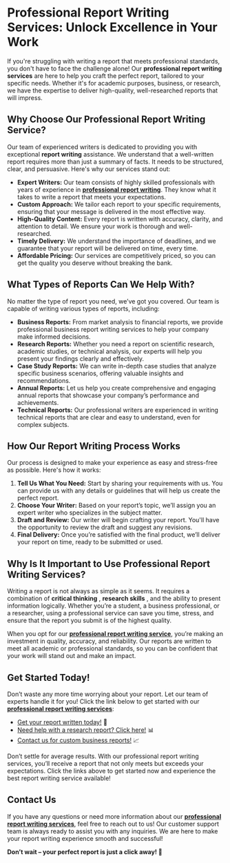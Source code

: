 # Professional Report Writing Services: Unlock Excellence in Your Work

If you're struggling with writing a report that meets professional standards, you don't have to face the challenge alone! Our **professional report writing services** are here to help you craft the perfect report, tailored to your specific needs. Whether it's for academic purposes, business, or research, we have the expertise to deliver high-quality, well-researched reports that will impress.

## Why Choose Our Professional Report Writing Service?

Our team of experienced writers is dedicated to providing you with exceptional **report writing** assistance. We understand that a well-written report requires more than just a summary of facts. It needs to be structured, clear, and persuasive. Here's why our services stand out:

- **Expert Writers:** Our team consists of highly skilled professionals with years of experience in [**professional report writing**](https://tinyurl.com/topessay?keyword=professional+report+writing). They know what it takes to write a report that meets your expectations.
- **Custom Approach:** We tailor each report to your specific requirements, ensuring that your message is delivered in the most effective way.
- **High-Quality Content:** Every report is written with accuracy, clarity, and attention to detail. We ensure your work is thorough and well-researched.
- **Timely Delivery:** We understand the importance of deadlines, and we guarantee that your report will be delivered on time, every time.
- **Affordable Pricing:** Our services are competitively priced, so you can get the quality you deserve without breaking the bank.

## What Types of Reports Can We Help With?

No matter the type of report you need, we’ve got you covered. Our team is capable of writing various types of reports, including:

- **Business Reports:** From market analysis to financial reports, we provide professional business report writing services to help your company make informed decisions.
- **Research Reports:** Whether you need a report on scientific research, academic studies, or technical analysis, our experts will help you present your findings clearly and effectively.
- **Case Study Reports:** We can write in-depth case studies that analyze specific business scenarios, offering valuable insights and recommendations.
- **Annual Reports:** Let us help you create comprehensive and engaging annual reports that showcase your company’s performance and achievements.
- **Technical Reports:** Our professional writers are experienced in writing technical reports that are clear and easy to understand, even for complex subjects.

## How Our Report Writing Process Works

Our process is designed to make your experience as easy and stress-free as possible. Here's how it works:

1. **Tell Us What You Need:** Start by sharing your requirements with us. You can provide us with any details or guidelines that will help us create the perfect report.
2. **Choose Your Writer:** Based on your report’s topic, we’ll assign you an expert writer who specializes in the subject matter.
3. **Draft and Review:** Our writer will begin crafting your report. You'll have the opportunity to review the draft and suggest any revisions.
4. **Final Delivery:** Once you’re satisfied with the final product, we’ll deliver your report on time, ready to be submitted or used.

## Why Is It Important to Use Professional Report Writing Services?

Writing a report is not always as simple as it seems. It requires a combination of **critical thinking** , **research skills** , and the ability to present information logically. Whether you’re a student, a business professional, or a researcher, using a professional service can save you time, stress, and ensure that the report you submit is of the highest quality.

When you opt for our [**professional report writing service**](https://tinyurl.com/topessay?keyword=professional+report+writing), you’re making an investment in quality, accuracy, and reliability. Our reports are written to meet all academic or professional standards, so you can be confident that your work will stand out and make an impact.

## Get Started Today!

Don’t waste any more time worrying about your report. Let our team of experts handle it for you! Click the link below to get started with our [**professional report writing services**](https://tinyurl.com/topessay?keyword=professional+report+writing):

- [Get your report written today!](https://tinyurl.com/topessay?keyword=professional+report+writing) 🌟
- [Need help with a research report? Click here!](https://tinyurl.com/topessay?keyword=professional+report+writing) 📊
- [Contact us for custom business reports!](https://tinyurl.com/topessay?keyword=professional+report+writing) 📈

Don’t settle for average results. With our professional report writing services, you’ll receive a report that not only meets but exceeds your expectations. Click the links above to get started now and experience the best report writing service available!

## Contact Us

If you have any questions or need more information about our [**professional report writing services**](https://tinyurl.com/topessay?keyword=professional+report+writing), feel free to reach out to us! Our customer support team is always ready to assist you with any inquiries. We are here to make your report writing experience smooth and successful!

**Don’t wait – your perfect report is just a click away! 🚀**
